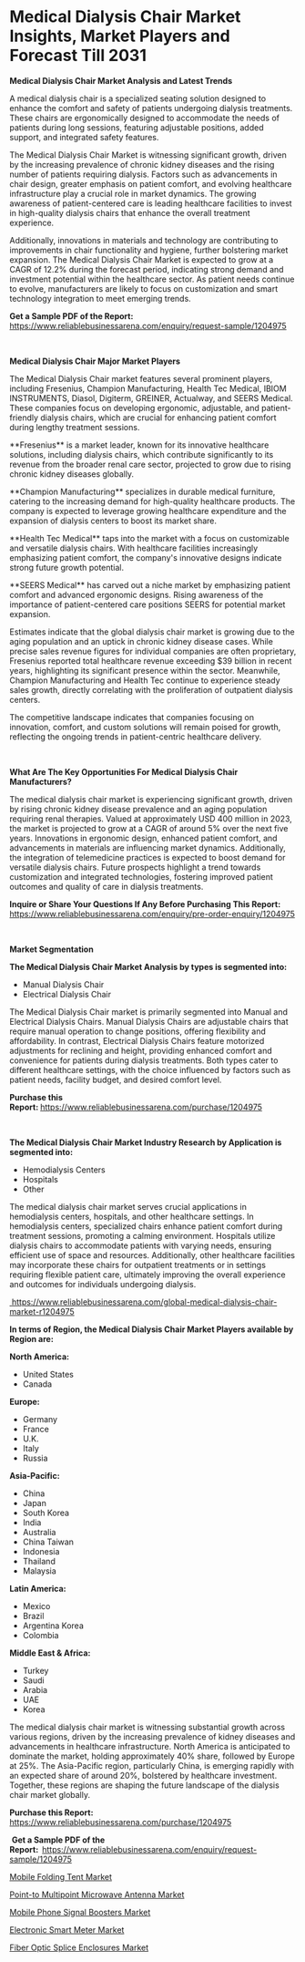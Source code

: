 <p><h1>Medical Dialysis Chair Market Insights, Market Players and Forecast Till 2031</h1></p><p><strong>Medical Dialysis Chair Market Analysis and Latest Trends</strong></p>
<p><p>A medical dialysis chair is a specialized seating solution designed to enhance the comfort and safety of patients undergoing dialysis treatments. These chairs are ergonomically designed to accommodate the needs of patients during long sessions, featuring adjustable positions, added support, and integrated safety features. </p><p>The Medical Dialysis Chair Market is witnessing significant growth, driven by the increasing prevalence of chronic kidney diseases and the rising number of patients requiring dialysis. Factors such as advancements in chair design, greater emphasis on patient comfort, and evolving healthcare infrastructure play a crucial role in market dynamics. The growing awareness of patient-centered care is leading healthcare facilities to invest in high-quality dialysis chairs that enhance the overall treatment experience. </p><p>Additionally, innovations in materials and technology are contributing to improvements in chair functionality and hygiene, further bolstering market expansion. The Medical Dialysis Chair Market is expected to grow at a CAGR of 12.2% during the forecast period, indicating strong demand and investment potential within the healthcare sector. As patient needs continue to evolve, manufacturers are likely to focus on customization and smart technology integration to meet emerging trends.</p></p>
<p><strong>Get a Sample PDF of the Report:&nbsp;</strong> <a href="https://www.reliablebusinessarena.com/enquiry/request-sample/1204975?utm_campaign=1292&utm_medium=2&utm_source=Github&utm_content=ia&utm_term=16102024&utm_id=medical-dialysis-chair">https://www.reliablebusinessarena.com/enquiry/request-sample/1204975</a></p>
<p>&nbsp;</p>
<p><strong>Medical Dialysis Chair Major Market Players</strong></p>
<p><p>The Medical Dialysis Chair market features several prominent players, including Fresenius, Champion Manufacturing, Health Tec Medical, IBIOM INSTRUMENTS, Diasol, Digiterm, GREINER, Actualway, and SEERS Medical. These companies focus on developing ergonomic, adjustable, and patient-friendly dialysis chairs, which are crucial for enhancing patient comfort during lengthy treatment sessions.</p><p>**Fresenius** is a market leader, known for its innovative healthcare solutions, including dialysis chairs, which contribute significantly to its revenue from the broader renal care sector, projected to grow due to rising chronic kidney diseases globally. </p><p>**Champion Manufacturing** specializes in durable medical furniture, catering to the increasing demand for high-quality healthcare products. The company is expected to leverage growing healthcare expenditure and the expansion of dialysis centers to boost its market share.</p><p>**Health Tec Medical** taps into the market with a focus on customizable and versatile dialysis chairs. With healthcare facilities increasingly emphasizing patient comfort, the company's innovative designs indicate strong future growth potential.</p><p>**SEERS Medical** has carved out a niche market by emphasizing patient comfort and advanced ergonomic designs. Rising awareness of the importance of patient-centered care positions SEERS for potential market expansion.</p><p>Estimates indicate that the global dialysis chair market is growing due to the aging population and an uptick in chronic kidney disease cases. While precise sales revenue figures for individual companies are often proprietary, Fresenius reported total healthcare revenue exceeding $39 billion in recent years, highlighting its significant presence within the sector. Meanwhile, Champion Manufacturing and Health Tec continue to experience steady sales growth, directly correlating with the proliferation of outpatient dialysis centers.</p><p>The competitive landscape indicates that companies focusing on innovation, comfort, and custom solutions will remain poised for growth, reflecting the ongoing trends in patient-centric healthcare delivery.</p></p>
<p>&nbsp;</p>
<p><strong>What Are The Key Opportunities For Medical Dialysis Chair Manufacturers?</strong></p>
<p><p>The medical dialysis chair market is experiencing significant growth, driven by rising chronic kidney disease prevalence and an aging population requiring renal therapies. Valued at approximately USD 400 million in 2023, the market is projected to grow at a CAGR of around 5% over the next five years. Innovations in ergonomic design, enhanced patient comfort, and advancements in materials are influencing market dynamics. Additionally, the integration of telemedicine practices is expected to boost demand for versatile dialysis chairs. Future prospects highlight a trend towards customization and integrated technologies, fostering improved patient outcomes and quality of care in dialysis treatments.</p></p>
<p><strong>Inquire or Share Your Questions If Any Before Purchasing This Report:</strong> <a href="https://www.reliablebusinessarena.com/enquiry/pre-order-enquiry/1204975?utm_campaign=1292&utm_medium=2&utm_source=Github&utm_content=ia&utm_term=16102024&utm_id=medical-dialysis-chair">https://www.reliablebusinessarena.com/enquiry/pre-order-enquiry/1204975</a></p>
<p>&nbsp;</p>
<p><strong>Market Segmentation</strong></p>
<p><strong>The Medical Dialysis Chair Market Analysis by types is segmented into:</strong></p>
<p><ul><li>Manual Dialysis Chair</li><li>Electrical Dialysis Chair</li></ul></p>
<p><p>The Medical Dialysis Chair market is primarily segmented into Manual and Electrical Dialysis Chairs. Manual Dialysis Chairs are adjustable chairs that require manual operation to change positions, offering flexibility and affordability. In contrast, Electrical Dialysis Chairs feature motorized adjustments for reclining and height, providing enhanced comfort and convenience for patients during dialysis treatments. Both types cater to different healthcare settings, with the choice influenced by factors such as patient needs, facility budget, and desired comfort level.</p></p>
<p><strong>Purchase this Report:&nbsp;</strong><a href="https://www.reliablebusinessarena.com/purchase/1204975?utm_campaign=1292&utm_medium=2&utm_source=Github&utm_content=ia&utm_term=16102024&utm_id=medical-dialysis-chair">https://www.reliablebusinessarena.com/purchase/1204975</a></p>
<p>&nbsp;</p>
<p><strong>The Medical Dialysis Chair Market Industry Research by Application is segmented into:</strong></p>
<p><ul><li>Hemodialysis Centers</li><li>Hospitals</li><li>Other</li></ul></p>
<p><p>The medical dialysis chair market serves crucial applications in hemodialysis centers, hospitals, and other healthcare settings. In hemodialysis centers, specialized chairs enhance patient comfort during treatment sessions, promoting a calming environment. Hospitals utilize dialysis chairs to accommodate patients with varying needs, ensuring efficient use of space and resources. Additionally, other healthcare facilities may incorporate these chairs for outpatient treatments or in settings requiring flexible patient care, ultimately improving the overall experience and outcomes for individuals undergoing dialysis.</p></p>
<p><a href="https://www.reliablebusinessarena.com/global-medical-dialysis-chair-market-r1204975?utm_campaign=1292&utm_medium=2&utm_source=Github&utm_content=ia&utm_term=16102024&utm_id=medical-dialysis-chair">&nbsp;https://www.reliablebusinessarena.com/global-medical-dialysis-chair-market-r1204975</a></p>
<p><strong>In terms of Region, the Medical Dialysis Chair Market Players available by Region are:</strong></p>
<p>
    <p> <strong> North America: </strong>
        <ul>
            <li>United States</li>
            <li>Canada</li>
        </ul>
        </p> 
    <p> <strong> Europe: </strong>
        <ul>
            <li>Germany</li>
            <li>France</li>
            <li>U.K.</li>
            <li>Italy</li>
            <li>Russia</li>
        </ul>
        </p> 
    <p> <strong> Asia-Pacific: </strong>
        <ul>
            <li>China</li>
            <li>Japan</li>
            <li>South Korea</li>
            <li>India</li>
            <li>Australia</li>
            <li>China Taiwan</li>
            <li>Indonesia</li>
            <li>Thailand</li>
            <li>Malaysia</li>
        </ul>
        </p> 
    <p> <strong> Latin America: </strong>
        <ul>
            <li>Mexico</li>
            <li>Brazil</li>
            <li>Argentina Korea</li>
            <li>Colombia</li>
        </ul>
        </p> 
    <p> <strong> Middle East & Africa: </strong>
        <ul>
            <li>Turkey</li>
            <li>Saudi</li>
            <li>Arabia</li>
            <li>UAE</li>
            <li>Korea</li>
        </ul>
    </p>
    </p>
<p><p>The medical dialysis chair market is witnessing substantial growth across various regions, driven by the increasing prevalence of kidney diseases and advancements in healthcare infrastructure. North America is anticipated to dominate the market, holding approximately 40% share, followed by Europe at 25%. The Asia-Pacific region, particularly China, is emerging rapidly with an expected share of around 20%, bolstered by healthcare investment. Together, these regions are shaping the future landscape of the dialysis chair market globally.</p></p>
<p><strong>Purchase this Report: </strong><a href="https://www.reliablebusinessarena.com/purchase/1204975?utm_campaign=1292&utm_medium=2&utm_source=Github&utm_content=ia&utm_term=16102024&utm_id=medical-dialysis-chair">https://www.reliablebusinessarena.com/purchase/1204975</a></p>
<p>&nbsp;<strong>Get a Sample PDF of the Report:&nbsp;&nbsp;</strong><a href="https://www.reliablebusinessarena.com/enquiry/request-sample/1204975?utm_campaign=1292&utm_medium=2&utm_source=Github&utm_content=ia&utm_term=16102024&utm_id=medical-dialysis-chair">https://www.reliablebusinessarena.com/enquiry/request-sample/1204975</a></p>
<p><strong></strong></p>
<p><p><a href="https://github.com/kandidbn/Market-Research-Report-List-1/blob/main/mobile-folding-tent-market.md?utm_campaign=1292&utm_medium=2&utm_source=Github&utm_content=ia&utm_term=16102024&utm_id=medical-dialysis-chair">Mobile Folding Tent Market</a></p><p><a href="https://www.linkedin.com/pulse/investing-point-to-multipoint-microwave-antenna-market-trends-umczc?trk=public_post_embed_feed-article-content&utm_campaign=1292&utm_medium=2&utm_source=Github&utm_content=ia&utm_term=16102024&utm_id=medical-dialysis-chair">Point-to Multipoint Microwave Antenna Market</a></p><p><a href="https://www.linkedin.com/pulse/mobile-phone-signal-boosters-market-trends-strategic-ueqke?utm_campaign=1292&utm_medium=2&utm_source=Github&utm_content=ia&utm_term=16102024&utm_id=medical-dialysis-chair">Mobile Phone Signal Boosters Market</a></p><p><a href="https://github.com/windyq60pag/Market-Research-Report-List-1/blob/main/electronic-smart-meter-market.md?utm_campaign=1292&utm_medium=2&utm_source=Github&utm_content=ia&utm_term=16102024&utm_id=medical-dialysis-chair">Electronic Smart Meter Market</a></p><p><a href="https://www.linkedin.com/pulse/regulatory-landscape-its-influence-global-fiber-optic-gvmme?utm_campaign=1292&utm_medium=2&utm_source=Github&utm_content=ia&utm_term=16102024&utm_id=medical-dialysis-chair">Fiber Optic Splice Enclosures Market</a></p></p>